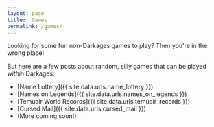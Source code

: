 ```yaml
---
layout: page
title:  Games
permalink: /games/
---
```


Looking for some fun non-Darkages games to play? Then you're in the wrong place!

But here are a few posts about random, silly games that can be played _within_ Darkages:

- [Name Lottery]({{ site.data.urls.name_lottery }})
- [Names on Legends]({{ site.data.urls.names_on_legends }})
- [Temuair World Records]({{ site.data.urls.temuair_records }})
- [Cursed Mail]({{ site.data.urls.cursed_mail }})
- (More coming soon!)

